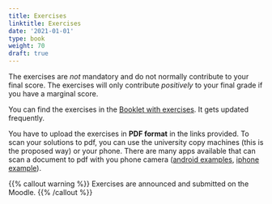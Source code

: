 ```yaml
---
title: Exercises
linktitle: Exercises
date: '2021-01-01'
type: book
weight: 70
draft: true
---
```


The exercises are *not* mandatory and do not normally contribute to your final score. The exercises will only contribute *positively* to your final grade if you have a marginal score.

You can find the exercises in the [Booklet with exercises](https://www.dropbox.com/s/klx3m27g15sf37a/Exercise_booklet.pdf?dl=0). It gets updated frequently.

You have to upload the exercises in **PDF format** in the links provided. To scan your solutions to pdf, you can use the university copy machines (this is the proposed way) or your phone. There are many apps available that can scan a document to pdf with you phone camera ([android examples](https://fossbytes.com/best-android-scanner-apps/), [iphone example](https://apps.apple.com/cy/app/camscanner-pdf-scanner-app/id388627783)).

{{% callout warning %}}
Exercises are announced and submitted on the Moodle.
{{% /callout %}}
